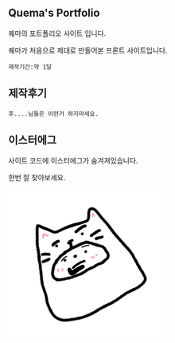## Quema's Portfolio

퀘마의 포트폴리오 사이트 입니다.

퀘마가 처음으로 제대로 만들어본 프론트 사이트입니다.

```
제작기간:약 1달
```

## 제작후기
```
후....님들은 이런거 하지마세요.
```

## 이스터에그

사이트 코드에 이스터에그가 숨겨져있습니다.

한번 잘 찾아보세요.

<img src="/img/무제120_20220727220621.png">
